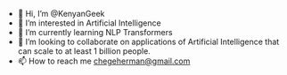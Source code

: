 - 👋 Hi, I’m @KenyanGeek
- 👀 I’m interested in Artificial Intelligence
- 🌱 I’m currently learning NLP Transformers
- 💞️ I’m looking to collaborate on applications of Artificial Intelligence that can scale to at least 1 billion people.
- 📫 How to reach me chegeherman@gmail.com

<!---
KenyanGeek/KenyanGeek is a ✨ special ✨ repository because its `README.md` (this file) appears on your GitHub profile.
You can click the Preview link to take a look at your changes.
--->
